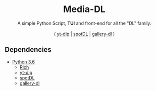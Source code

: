 <div align="center">
	
# Media-DL

A simple Python Script, **TUI** and front-end for all the "DL" family. 
	<br><br>
( [yt-dlp](https://github.com/yt-dlp/yt-dlp) | [spotDL](https://github.com/spotDL/spotify-downloader) | [gallery-dl](https://github.com/mikf/gallery-dl) )
	
</div>

## Dependencies

- [Python 3.6](https://www.python.org/downloads/)
	- [Rich](https://pypi.org/project/rich/)
	- [yt-dlp](https://github.com/yt-dlp/yt-dlp)
	- [spotDL](https://github.com/spotDL/spotify-downloader)
	- [gallery-dl](https://github.com/mikf/gallery-dl)
